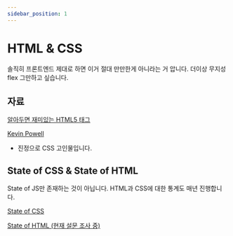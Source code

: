 ```yaml
---
sidebar_position: 1
---
```


# HTML & CSS

솔직히 프론트엔드 제대로 하면 이거 절대 만만한게 아니라는 거 압니다. 더이상 무지성 flex 그만하고 싶습니다.

## 자료

[알아두면 재미있는 HTML5 태그](https://brunch.co.kr/@tigrisdesign/14)

[Kevin Powell](https://www.youtube.com/@KevinPowell)

- 진정으로 CSS 고인물입니다.

## State of CSS & State of HTML

State of JS만 존재하는 것이 아닙니다. HTML과 CSS에 대한 통계도 매년 진행합니다.

[State of CSS](https://2023.stateofcss.com/en-US/)

[State of HTML (현재 설문 조사 중)](https://stateofhtml.com/en-US)
